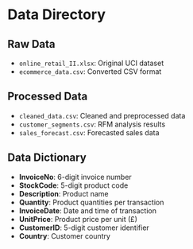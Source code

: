 # Data Directory

## Raw Data
- `online_retail_II.xlsx`: Original UCI dataset
- `ecommerce_data.csv`: Converted CSV format

## Processed Data
- `cleaned_data.csv`: Cleaned and preprocessed data
- `customer_segments.csv`: RFM analysis results
- `sales_forecast.csv`: Forecasted sales data

## Data Dictionary
- **InvoiceNo**: 6-digit invoice number
- **StockCode**: 5-digit product code  
- **Description**: Product name
- **Quantity**: Product quantities per transaction
- **InvoiceDate**: Date and time of transaction
- **UnitPrice**: Product price per unit (£)
- **CustomerID**: 5-digit customer identifier
- **Country**: Customer country
 

